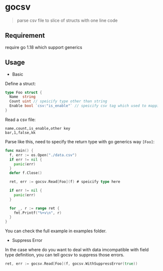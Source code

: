 gocsv
=====

> parse csv file to slice of structs with one line code

## Requirement

require go 1.18 which support generics

## Usage

* Basic

Define a struct:

```go
type Foo struct {
  Name  string
  Count uint // speicify type other than string
  Enable bool `csv:"is_enable"` // speicify csv tag which used to mapping csv header  
}
```

Read a csv file:

```csv
name,count,is_enable,other key
bar,1,false,kk
```

Parse like this, need to specify the return type with go generics way `[Foo]`:

```go
func main() {
  f, err := os.Open("./data.csv")
  if err != nil {
    panic(err)
  }
  defer f.Close()

  ret, err := gocsv.Read[Foo](f) # speicify type here

  if err != nil {
    panic(err)
  }

  for _, r := range ret {
    fmt.Printf("%+v\n", r)
  }
}
```

You can check the full example in examples folder.

* Suppress Error

In the case where do you want to deal with data imcompatible with field type definition, you can tell gocsv to suppress those errors.
```go
ret, err := gocsv.Read[Foo](f, gocsv.WithSuppressError(true))
```
